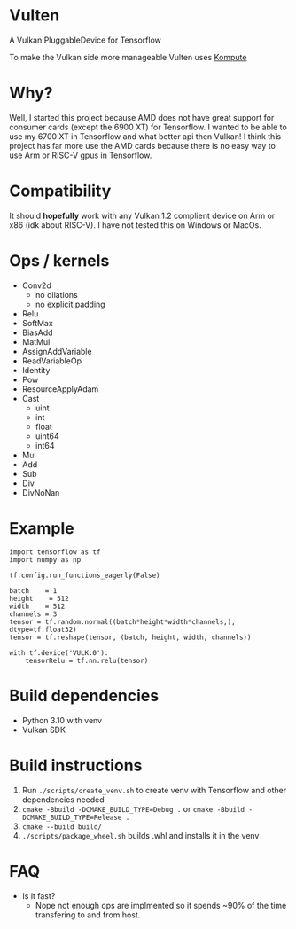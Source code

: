 # Vulten
A Vulkan PluggableDevice for Tensorflow

To make the Vulkan side more manageable Vulten uses [Kompute](https://github.com/KomputeProject/kompute)

# Why?
Well, I started this project because AMD does not have great support for consumer cards (except the 6900 XT) for Tensorflow.
I wanted to be able to use my 6700 XT in Tensorflow and what better api then Vulkan! I think this project has far more use the AMD cards
because there is no easy way to use Arm or RISC-V gpus in Tensorflow.

# Compatibility
It should **hopefully** work with any Vulkan 1.2 complient device on Arm or x86 (idk about RISC-V).
I have not tested this on Windows or MacOs.

# Ops / kernels
- Conv2d
    - no dilations
    - no explicit padding
- Relu
- SoftMax
- BiasAdd
- MatMul
- AssignAddVariable
- ReadVariableOp
- Identity
- Pow
- ResourceApplyAdam
- Cast
    - uint
    - int
    - float
    - uint64
    - int64
- Mul
- Add
- Sub
- Div
- DivNoNan

# Example
```
import tensorflow as tf
import numpy as np

tf.config.run_functions_eagerly(False)

batch    = 1
height    = 512
width    = 512
channels = 3
tensor = tf.random.normal((batch*height*width*channels,), dtype=tf.float32)
tensor = tf.reshape(tensor, (batch, height, width, channels))

with tf.device('VULK:0'):
    tensorRelu = tf.nn.relu(tensor)
```

# Build dependencies
- Python 3.10 with venv
- Vulkan SDK
# Build instructions
1. Run `./scripts/create_venv.sh` to create venv with Tensorflow and other dependencies needed
2. `cmake -Bbuild -DCMAKE_BUILD_TYPE=Debug .` or `cmake -Bbuild -DCMAKE_BUILD_TYPE=Release .`
3. `cmake --build build/`
4. `./scripts/package_wheel.sh` builds .whl and installs it in the venv

# FAQ
- Is it fast?
    - Nope not enough ops are implmented so it spends ~90% of the time transfering to and from host.
